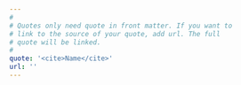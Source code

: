 ```yaml
---
#
# Quotes only need quote in front matter. If you want to
# link to the source of your quote, add url. The full
# quote will be linked.
#
quote: '<cite>Name</cite>'
url: ''
---
```

